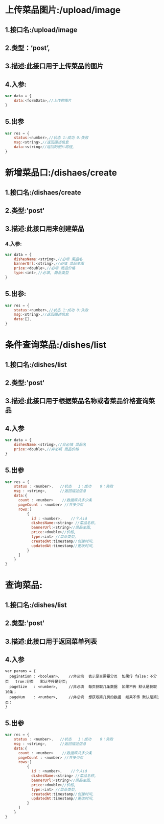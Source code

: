 # 上传菜品图片:/upload/image

## 1.接口名:/upload/image

## 2.类型：‘post’,

## 3.描述:此接口用于上传菜品的图片

## 4.入参:

```js
var data = {
    data:<formData>,//上传的图片
}
```

## 5.出参

```js
var res = {
	status:<number>,//状态 1:成功 0:失败
    msg:<string>,//返回描述信息
    data:<string>//返回的图片路径,
}
```



# 新增菜品口:/dishaes/create

## 1.接口名:/dishaes/create

## 2.类型:'post'

## 3.描述:此接口用来创建菜品

### 4.入参:

```js
var data = {
    dishesName:<string>,//必填 菜品名
    bannerUrl:<string>,//必填 菜品主图
    price:<double>,//必填 商品价格
    type:<int>,//必填, 商品类型
}
```

## 5.出参:

```js
var res = {
	status:<number>,//状态 1:成功 0:失败
    msg:<string>,//返回描述信息
    data:[],
}
```

# 条件查询菜品:/dishes/list

## 1.接口名:/dishes/list

## 2.类型:'post'

## 3.描述:此接口用于根据菜品名称或者菜品价格查询菜品

## 4.入参

```js
var data = {
    dishesName:<string>,//非必填 菜品名
    price:<double>,//非必填 商品价格
}
```

## 5.出参

```js
var res = {
    status : <number>,   //状态   1：成功    0：失败
    msg : <string>,      //返回描述信息
    data:{
      count : <number>    //数据库共多少条
      pageCount : <number> //共多少页
      rows:[
          {
            id : <number>,    //个人id
			dishesName:<string> //菜品名称,
    		bannerUrl:<string>//菜品主图,
    		price:<double>//价格,
    		type:<int> //菜品类型,
    		createdAt:timestamp//创建时间,
    		updatedAt:timestamp//更改时间,
          }
      ]
    }
}

```

# 查询菜品:

## 1.接口名:/dishes/list

## 2.类型:'post'

## 3.描述:此接口用于返回菜单列表

## 4.入参

```
var params = {
  pagination : <boolean>,    //非必填  表示是否需要分页  如果传 false：不分页   true:分页   默认不传是分页; 
  pageSize   : <number>,     //非必填  每页获取几条数据  如果不传 默认是获取10条；
  pageNum    : <number>,     //非必填  想获取第几页的数据  如果不传 默认是第1页；
} 	
```

## 5.出参

```js
var res = {
    status : <number>,   //状态   1：成功    0：失败
    msg : <string>,      //返回描述信息
    data:{
      count : <number>    //数据库共多少条
      pageCount : <number> //共多少页
      rows:[
          {
            id : <number>,    //个人id
			dishesName:<string> //菜品名称,
    		bannerUrl:<string>//菜品主图,
    		price:<double>//价格,
    		type:<int> //菜品类型,
    		createdAt:timestamp//创建时间,
    		updatedAt:timestamp//更改时间,
          }
      ]
    }
}
```

